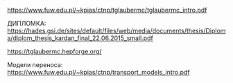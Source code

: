 https://www.fuw.edu.pl/~kpias/ctnp/tglaubermc/tglaubermc_intro.pdf

ДИПЛОМКА: https://hades.gsi.de/sites/default/files/web/media/documents/thesis/Diploma/diplom_thesis_kardan_final_22.06.2015_small.pdf

https://tglaubermc.hepforge.org/

Модели переноса: https://www.fuw.edu.pl/~kpias/ctnp/transport_models_intro.pdf
